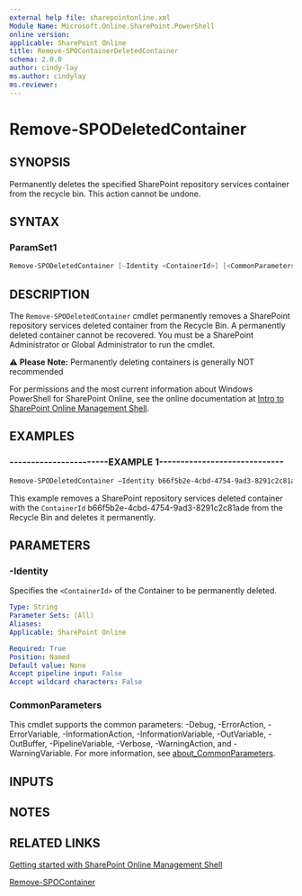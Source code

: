 ```yaml
---
external help file: sharepointonline.xml
Module Name: Microsoft.Online.SharePoint.PowerShell
online version: 
applicable: SharePoint Online
title: Remove-SPOContainerDeletedContainer
schema: 2.0.0
author: cindy-lay
ms.author: cindylay
ms.reviewer:
---
```



# Remove-SPODeletedContainer



## SYNOPSIS

Permanently deletes the specified SharePoint repository services container from the recycle bin. This action cannot be undone.

## SYNTAX



### ParamSet1

```powershell
Remove-SPODeletedContainer [–Identity <ContainerId>] [<CommonParameters>]
```



## DESCRIPTION

The `Remove-SPODeletedContainer` cmdlet permanently removes a SharePoint repository services deleted container from the Recycle Bin. A permanently deleted container cannot be recovered. You must be a SharePoint Administrator or Global Administrator to run the cmdlet.

:warning:  **Please Note:**  Permanently deleting containers is generally NOT recommended

 



For permissions and the most current information about Windows PowerShell for SharePoint Online, see the online documentation at [Intro to SharePoint Online Management Shell](https://learn.microsoft.com/powershell/sharepoint/sharepoint-online/introduction-sharepoint-online-management-shell?view=sharepoint-ps).




## EXAMPLES

### -----------------------EXAMPLE 1-----------------------------

```powershell
Remove-SPODeletedContainer –Identity b66f5b2e-4cbd-4754-9ad3-8291c2c81ade
```

This example removes a SharePoint repository services deleted container with the `ContainerId` b66f5b2e-4cbd-4754-9ad3-8291c2c81ade from the Recycle Bin and deletes it permanently.



## PARAMETERS


### -Identity

Specifies the `<ContainerId>` of the Container to be permanently deleted.
 
```yaml
Type: String
Parameter Sets: (All)
Aliases:
Applicable: SharePoint Online

Required: True
Position: Named
Default value: None
Accept pipeline input: False
Accept wildcard characters: False
```


### CommonParameters

This cmdlet supports the common parameters: -Debug, -ErrorAction, -ErrorVariable, -InformationAction, -InformationVariable, -OutVariable, -OutBuffer, -PipelineVariable, -Verbose, -WarningAction, and -WarningVariable. For more information, see [about_CommonParameters](https://go.microsoft.com/fwlink/?LinkID=113216).


## INPUTS


## NOTES

## RELATED LINKS

[Getting started with SharePoint Online Management Shell](https://learn.microsoft.com/powershell/sharepoint/sharepoint-online/connect-sharepoint-online?view=sharepoint-ps)

[Remove-SPOContainer](./Remove-SPOContainer.md)

